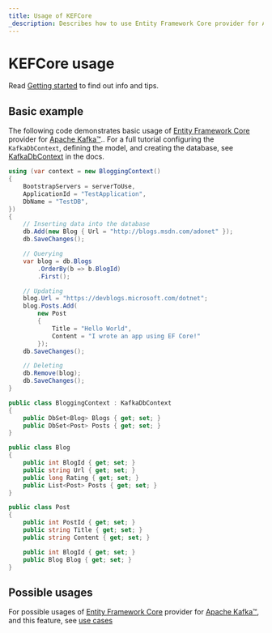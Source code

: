 ```yaml
---
title: Usage of KEFCore
_description: Describes how to use Entity Framework Core provider for Apache Kafka™
---
```


# KEFCore usage

Read [Getting started](gettingstarted.md) to find out info and tips.

## Basic example

The following code demonstrates basic usage of [Entity Framework Core](https://learn.microsoft.com/it-it/ef/core/) provider for [Apache Kafka™](https://kafka.apache.org/).. 
For a full tutorial configuring the `KafkaDbContext`, defining the model, and creating the database, see [KafkaDbContext](kafkadbcontext.md) in the docs.

```cs
using (var context = new BloggingContext()
{
    BootstrapServers = serverToUse,
    ApplicationId = "TestApplication",
    DbName = "TestDB",
})
{
    // Inserting data into the database
    db.Add(new Blog { Url = "http://blogs.msdn.com/adonet" });
    db.SaveChanges();

    // Querying
    var blog = db.Blogs
        .OrderBy(b => b.BlogId)
        .First();

    // Updating
    blog.Url = "https://devblogs.microsoft.com/dotnet";
    blog.Posts.Add(
        new Post
        {
            Title = "Hello World",
            Content = "I wrote an app using EF Core!"
        });
    db.SaveChanges();

    // Deleting
    db.Remove(blog);
    db.SaveChanges();
}

public class BloggingContext : KafkaDbContext
{
    public DbSet<Blog> Blogs { get; set; }
    public DbSet<Post> Posts { get; set; }
}

public class Blog
{
    public int BlogId { get; set; }
    public string Url { get; set; }
    public long Rating { get; set; }
    public List<Post> Posts { get; set; }
}

public class Post
{
    public int PostId { get; set; }
    public string Title { get; set; }
    public string Content { get; set; }

    public int BlogId { get; set; }
    public Blog Blog { get; set; }
}
```

## Possible usages

For possible usages of [Entity Framework Core](https://learn.microsoft.com/it-it/ef/core/) provider for [Apache Kafka™](https://kafka.apache.org/), and this feature, see [use cases](usecases.md)
